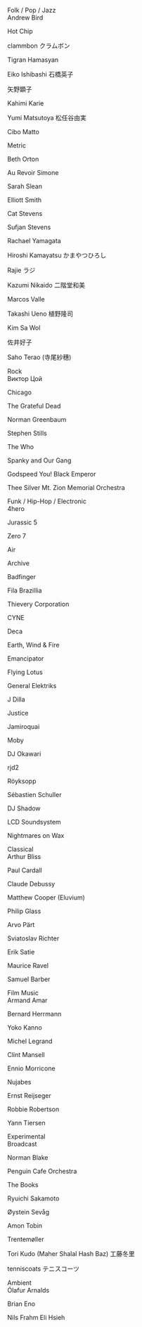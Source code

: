 Folk / Pop / Jazz  
Andrew Bird

Hot Chip

clammbon クラムボン

Tigran Hamasyan

Eiko Ishibashi 石橋英子

矢野顕子

Kahimi Karie

Yumi Matsutoya 松任谷由実

Cibo Matto

Metric

Beth Orton

Au Revoir Simone

Sarah Slean

Elliott Smith

Cat Stevens

Sufjan Stevens

Rachael Yamagata

Hiroshi Kamayatsu かまやつひろし

Rajie ラジ

Kazumi Nikaido 二階堂和美

Marcos Valle

Takashi Ueno 植野隆司

Kim Sa Wol

佐井好子

Saho Terao (寺尾紗穗)

Rock  
Виктор Цой

Chicago

The Grateful Dead

Norman Greenbaum

Stephen Stills

The Who

Spanky and Our Gang

Godspeed You! Black Emperor

Thee Silver Mt. Zion Memorial Orchestra

Funk / Hip-Hop / Electronic  
4hero

Jurassic 5

Zero 7

Air

Archive

Badfinger

Fila Brazillia

Thievery Corporation

CYNE

Deca

Earth, Wind & Fire

Emancipator

Flying Lotus

General Elektriks

J Dilla

Justice

Jamiroquai

Moby

DJ Okawari

rjd2

Röyksopp

Sébastien Schuller

DJ Shadow

LCD Soundsystem

Nightmares on Wax

Classical  
Arthur Bliss

Paul Cardall

Claude Debussy

Matthew Cooper (Eluvium)

Philip Glass

Arvo Pärt

Sviatoslav Richter

Erik Satie

Maurice Ravel

Samuel Barber

Film Music  
Armand Amar

Bernard Herrmann

Yoko Kanno

Michel Legrand

Clint Mansell

Ennio Morricone

Nujabes

Ernst Reijseger

Robbie Robertson

Yann Tiersen

Experimental  
Broadcast

Norman Blake

Penguin Cafe Orchestra

The Books

Ryuichi Sakamoto

Øystein Sevåg

Amon Tobin

Trentemøller

Tori Kudo (Maher Shalal Hash Baz) 工藤冬里

tenniscoats テニスコーツ

Ambient  
Ólafur Arnalds

Brian Eno

Nils Frahm
Eli Hsieh

